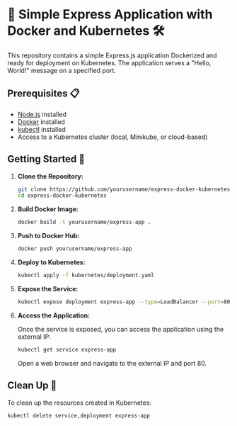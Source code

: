 # 🚀 Simple Express Application with Docker and Kubernetes 🛠️

This repository contains a simple Express.js application Dockerized and ready for deployment on Kubernetes. The application serves a "Hello, World!" message on a specified port.

## Prerequisites 📋

- [Node.js](https://nodejs.org/) installed
- [Docker](https://www.docker.com/) installed
- [kubectl](https://kubernetes.io/docs/tasks/tools/install-kubectl/) installed
- Access to a Kubernetes cluster (local, Minikube, or cloud-based)

## Getting Started 🏁

1. **Clone the Repository:**

   ```bash
   git clone https://github.com/yourusername/express-docker-kubernetes.git
   cd express-docker-kubernetes
   ```

2. **Build Docker Image:**

   ```bash
   docker build -t yourusername/express-app .
   ```

3. **Push to Docker Hub:**

   ```bash
   docker push yourusername/express-app
   ```

4. **Deploy to Kubernetes:**

   ```bash
   kubectl apply -f kubernetes/deployment.yaml
   ```

5. **Expose the Service:**

   ```bash
   kubectl expose deployment express-app --type=LoadBalancer --port=80
   ```

6. **Access the Application:**

   Once the service is exposed, you can access the application using the external IP:

   ```bash
   kubectl get service express-app
   ```

   Open a web browser and navigate to the external IP and port 80.

## Clean Up 🧹

To clean up the resources created in Kubernetes:

```bash
kubectl delete service,deployment express-app
```